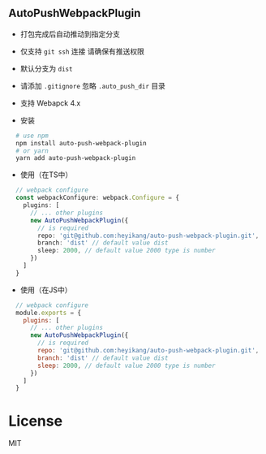 ## AutoPushWebpackPlugin

- 打包完成后自动推动到指定分支

- 仅支持 `git ssh` 连接 请确保有推送权限

- 默认分支为 `dist`

- 请添加 `.gitignore` 忽略 `.auto_push_dir` 目录

- 支持 Webapck 4.x



- 安装

```bash
  # use npm
  npm install auto-push-webpack-plugin
  # or yarn
  yarn add auto-push-webpack-plugin
```



- 使用（在TS中）

```ts
  // webpack configure
  const webpackConfigure: webpack.Configure = {
    plugins: [
      // ... other plugins
      new AutoPushWebpackPlugin({
        // is required
        repo: 'git@github.com:heyikang/auto-push-webpack-plugin.git',
        branch: 'dist' // default value dist
        sleep: 2000, // default value 2000 type is number
      })
    ]
  }
```

- 使用（在JS中）

```js
  // webpack configure
  module.exports = {
    plugins: [
      // ... other plugins
      new AutoPushWebpackPlugin({
        // is required
        repo: 'git@github.com:heyikang/auto-push-webpack-plugin.git',
        branch: 'dist' // default value dist
        sleep: 2000, // default value 2000 type is number
      })
    ]
  }
```

# License

MIT



